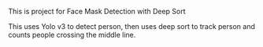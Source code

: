 This is project for Face Mask Detection with Deep Sort

This uses Yolo v3 to detect person, then uses deep sort to track person and counts people crossing the middle line.